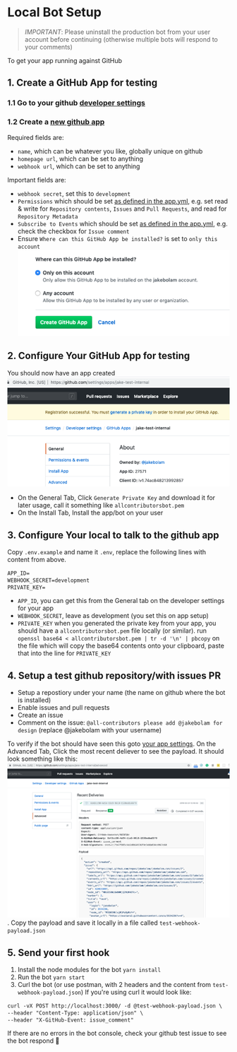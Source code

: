 
# Local Bot Setup
> *IMPORTANT*: Please uninstall the production bot from your user account before continuing (otherwise multiple bots will respond to your comments)

To get your app running against GitHub

## 1. Create a GitHub App for testing
### 1.1 Go to your github [developer settings](https://github.com/settings/developers)
### 1.2 Create a [new github app](https://github.com/settings/apps/new)
Required fields are:
- `name`, which can be whatever you like, globally unique on github
- `homepage url`, which can be set to anything
- `webhook url`, which can be set to anything

Important fields are:
- `webhook secret`, set this to `development`
- `Permissions` which should be set [as defined in the app.yml](https://github.com/all-contributors/all-contributors-bot/blob/master/app.yml#L54), e.g. set read & write for `Repository contents`, `Issues` and `Pull Requests`, and read for `Repository Metadata`
- `Subscribe to Events` which should be set [as defined in the app.yml](https://github.com/all-contributors/all-contributors-bot/blob/master/app.yml#L15), e.g. check the checkbox for `Issue comment`
- Ensure `Where can this GitHub App be installed?` is set to `only this account`
![where can this app be installed](where-can-this-app-be-installed.png)

## 2. Configure Your GitHub App for testing
You should now have an app created
![my test app](app-created.png)

- On the General Tab, Click `Generate Private Key` and download it for later usage, call it something like `allcontributorsbot.pem`
- On the Install Tab, Install the app/bot on your user


## 3. Configure Your local to talk to the github app
Copy `.env.example` and name it `.env`, replace the following lines with content from above.
```
APP_ID=
WEBHOOK_SECRET=development
PRIVATE_KEY=
```
- `APP_ID`, you can get this from the General tab on the developer settings for your app
- `WEBHOOK_SECRET`, leave as development (you set this on app setup)
- `PRIVATE_KEY` when you generated the private key from your app, you should have a `allcontributorsbot.pem` file locally (or similar). run `openssl base64 < allcontributorsbot.pem | tr -d '\n' | pbcopy` on the file which will copy the base64 contents onto your clipboard, paste that into the line for `PRIVATE_KEY`

## 4. Setup a test github repository/with issues PR
- Setup a repostiory under your name (the name on github where the bot is installed)
- Enable issues and pull requests
- Create an issue
- Comment on the issue: `@all-contributors please add @jakebolam for design` (replace @jakebolam with your username)

To verify if the bot should have seen this goto [your app settings](https://github.com/settings/apps/). On the Advanced Tab, Click the most recent deliever to see the payload. It should look something like this:
![delivery comment](delivery-comment.png). Copy the payload and save it locally in a file called `test-webhook-payload.json`


## 5. Send your first hook
1. Install the node modules for the bot `yarn install`
2. Run the bot `yarn start`
3. Curl the bot (or use postman, with 2 headers and the content from `test-webhook-payload.json`)
If you're using curl it would look like:
```
curl -vX POST http://localhost:3000/ -d @test-webhook-payload.json \
--header "Content-Type: application/json" \
--header "X-GitHub-Event: issue_comment"
```

If there are no errors in the bot console, check your github test issue to see the bot respond :tada:
